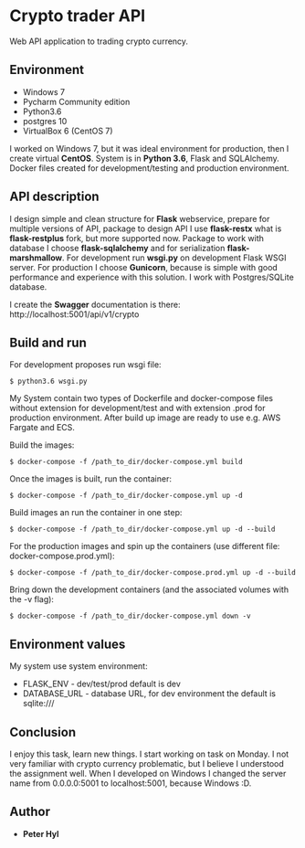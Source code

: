 # Crypto trader API

Web API application to trading crypto currency.

## Environment
* Windows 7
* Pycharm Community edition
* Python3.6
* postgres 10
* VirtualBox 6 (CentOS 7)

I worked on Windows 7, but it was ideal environment for production, then I create virtual
**CentOS**. System is in **Python 3.6**, Flask and SQLAlchemy. Docker files created for development/testing
and production environment.

## API description

I design simple and clean structure for **Flask** webservice, prepare for multiple versions of API,
package to design API I use **flask-restx** what is **flask-restplus** fork, but more supported now.
Package to work with database I choose **flask-sqlalchemy** and for serialization
**flask-marshmallow**. For development run **wsgi.py** on development Flask WSGI server. For production I choose **Gunicorn**,
because is simple with good performance and experience with this solution.
I work with Postgres/SQLite database.

I create the **Swagger** documentation is there: http://localhost:5001/api/v1/crypto

## Build and run

For development proposes run wsgi file:

`$ python3.6 wsgi.py`

My System contain two types of Dockerfile and docker-compose files without extension for development/test and
with extension .prod for production environment. After build up image are ready to use
e.g. AWS Fargate and ECS.

Build the images:

`$ docker-compose -f /path_to_dir/docker-compose.yml build`

Once the images is built, run the container:

`$ docker-compose -f /path_to_dir/docker-compose.yml up -d`

Build images an run the container in one step:

`$ docker-compose -f /path_to_dir/docker-compose.yml up -d --build`

For the production images and spin up the containers (use different file: docker-compose.prod.yml):

`$ docker-compose -f /path_to_dir/docker-compose.prod.yml up -d --build`

Bring down the development containers (and the associated volumes with the -v flag):

`$ docker-compose -f /path_to_dir/docker-compose.yml down -v`


## Environment values

My system use system environment:

* FLASK_ENV - dev/test/prod default is dev
* DATABASE_URL - database URL, for dev environment the default is sqlite:///


## Conclusion

I enjoy this task, learn new things. I start working on task on Monday. I not very
familiar with crypto currency problematic, but I believe I understood the assignment well.
When I developed on Windows I changed the server name from 0.0.0.0:5001 to
localhost:5001, because Windows :D.


## Author
* **Peter Hyl**